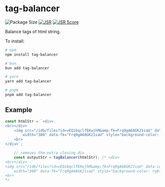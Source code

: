 # tag-balancer
![Package Size](https://deno.bundlejs.com/badge?q=tag-balancer)
[![JSR](https://jsr.io/badges/@praveen/tag-balancer)](https://jsr.io/@praveen/tag-balancer)
[![JSR Score](https://jsr.io/badges/@praveen/tag-balancer/score)](https://jsr.io/@praveen/tag-balancer/score)


Balance tags of html string.

To install:

```bash
# npm
npm install tag-balancer

# bun
bun add tag-balancer

# yarn
yarn add tag-balancer

# pnpm
pnpm add tag-balancer
```

## Example
```ts
const htmlStr = `<div>
<br></div>
    <img src="/idb/files?id=vEQibqclfEKwjhM&amp;fk=Frq9gA68GK21saU" data-id="vEQibqclfEKwjhM" data-type="drawing"
        width="300" data-fk="Frq9gA68GK21saU" style="background-color: rgb(255, 255, 255);">
    <br>
</div>`;

    // removes the extra closing div
    const outputStr = tagBalancer(htmlStr); /* <div>
<br></div>
<img src="/idb/files?id=vEQibqclfEKwjhM&amp;fk=Frq9gA68GK21saU" data-id="vEQibqclfEKwjhM" data-type="drawing"
    width="300" data-fk="Frq9gA68GK21saU" style="background-color: rgb(255, 255, 255);">
<br>
*/

```
